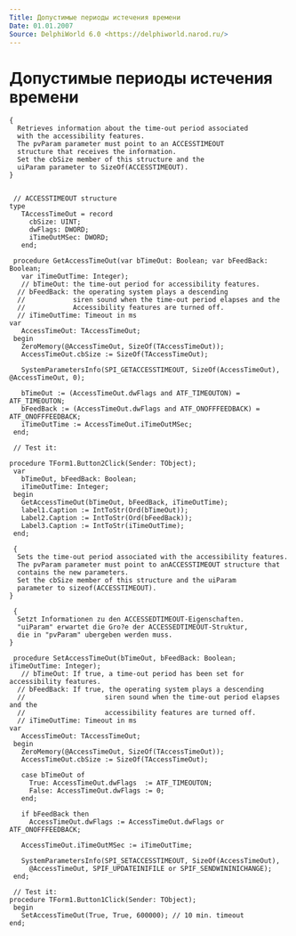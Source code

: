 ```yaml
---
Title: Допустимые периоды истечения времени
Date: 01.01.2007
Source: DelphiWorld 6.0 <https://delphiworld.narod.ru/>
---
```



Допустимые периоды истечения времени
====================================

    { 
      Retrieves information about the time-out period associated 
      with the accessibility features. 
      The pvParam parameter must point to an ACCESSTIMEOUT 
      structure that receives the information. 
      Set the cbSize member of this structure and the 
      uiParam parameter to SizeOf(ACCESSTIMEOUT). 
    }
     
     
     // ACCESSTIMEOUT structure 
    type
       TAccessTimeOut = record
         cbSize: UINT;
         dwFlags: DWORD;
         iTimeOutMSec: DWORD;
       end;
     
     procedure GetAccessTimeOut(var bTimeOut: Boolean; var bFeedBack: Boolean;
       var iTimeOutTime: Integer);
       // bTimeOut: the time-out period for accessibility features. 
      // bFeedBack: the operating system plays a descending 
      //            siren sound when the time-out period elapses and the 
      //            Accessibility features are turned off. 
      // iTimeOutTime: Timeout in ms 
    var
       AccessTimeOut: TAccessTimeOut;
     begin
       ZeroMemory(@AccessTimeOut, SizeOf(TAccessTimeOut));
       AccessTimeOut.cbSize := SizeOf(TAccessTimeOut);
     
       SystemParametersInfo(SPI_GETACCESSTIMEOUT, SizeOf(AccessTimeOut), @AccessTimeOut, 0);
     
       bTimeOut := (AccessTimeOut.dwFlags and ATF_TIMEOUTON) = ATF_TIMEOUTON;
       bFeedBack := (AccessTimeOut.dwFlags and ATF_ONOFFFEEDBACK) = ATF_ONOFFFEEDBACK;
       iTimeOutTime := AccessTimeOut.iTimeOutMSec;
     end;
     
     // Test it: 
     
    procedure TForm1.Button2Click(Sender: TObject);
     var
       bTimeOut, bFeedBack: Boolean;
       iTimeOutTime: Integer;
     begin
       GetAccessTimeOut(bTimeOut, bFeedBack, iTimeOutTime);
       label1.Caption := IntToStr(Ord(bTimeOut));
       Label2.Caption := IntToStr(Ord(bFeedBack));
       Label3.Caption := IntToStr(iTimeOutTime);
     end;
     
     { 
      Sets the time-out period associated with the accessibility features. 
      The pvParam parameter must point to anACCESSTIMEOUT structure that 
      contains the new parameters. 
      Set the cbSize member of this structure and the uiParam 
      parameter to sizeof(ACCESSTIMEOUT). 
    }
     
     { 
      Setzt Informationen zu den ACCESSEDTIMEOUT-Eigenschaften. 
      "uiParam" erwartet die Gro?e der ACCESSEDTIMEOUT-Struktur, 
      die in "pvParam" ubergeben werden muss. 
    }
     
     procedure SetAccessTimeOut(bTimeOut, bFeedBack: Boolean; iTimeOutTime: Integer);
       // bTimeOut: If true, a time-out period has been set for accessibility features. 
      // bFeedBack: If true, the operating system plays a descending 
      //                    siren sound when the time-out period elapses and the 
      //                    accessibility features are turned off. 
      // iTimeOutTime: Timeout in ms 
    var
       AccessTimeOut: TAccessTimeOut;
     begin
       ZeroMemory(@AccessTimeOut, SizeOf(TAccessTimeOut));
       AccessTimeOut.cbSize := SizeOf(TAccessTimeOut);
     
       case bTimeOut of
         True: AccessTimeOut.dwFlags  := ATF_TIMEOUTON;
         False: AccessTimeOut.dwFlags := 0;
       end;
     
       if bFeedBack then
         AccessTimeOut.dwFlags := AccessTimeOut.dwFlags or ATF_ONOFFFEEDBACK;
     
       AccessTimeOut.iTimeOutMSec := iTimeOutTime;
     
       SystemParametersInfo(SPI_SETACCESSTIMEOUT, SizeOf(AccessTimeOut),
         @AccessTimeOut, SPIF_UPDATEINIFILE or SPIF_SENDWININICHANGE);
     end;
     
     // Test it: 
    procedure TForm1.Button1Click(Sender: TObject);
     begin
       SetAccessTimeOut(True, True, 600000); // 10 min. timeout 
    end;

